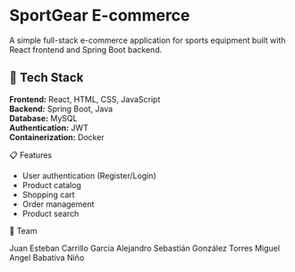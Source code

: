 # SportGear E-commerce

A simple full-stack e-commerce application for sports equipment built with React frontend and Spring Boot backend.

## 🚀 Tech Stack

**Frontend:** React, HTML, CSS, JavaScript  
**Backend:** Spring Boot, Java  
**Database:** MySQL  
**Authentication:** JWT  
**Containerization:** Docker

📋 Features

- User authentication (Register/Login)
- Product catalog
- Shopping cart
- Order management
- Product search

👥 Team

Juan Esteban Carrillo Garcia
Alejandro Sebastián González Torres
Miguel Angel Babativa Niño
